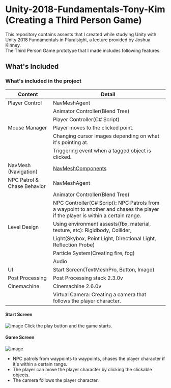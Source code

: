 # Unity-2018-Fundamentals-Tony-Kim (Creating a Third Person Game)
This repository contains assests that I created while studying Unity with Unity 2018 Fundamentals in Pluralsight, a lecture provided by Joshua Kinney.  
The Third Person Game prototype that I made includes following features.

## What's Included
### What's included in the project
 Content | Detail 
 ---|---
Player Control | NavMeshAgent 
| | Animator Controller(Blend Tree) 
| | Player Controller(C# Script) 
Mouse Manager | Player moves to the clicked point. 
| | Changing cursor images depending on what it's pointing at. 
| | Triggering event when a tagged object is clicked. 
NavMesh (Navigation) | [NavMeshComponents](https://github.com/Unity-Technologies/NavMeshComponents) 
NPC Patrol & Chase Behavior | NavMeshAgent |
| | Animator Controller(Blend Tree)
| | NPC Controller(C# Script): NPC Patrols from a waypoint to another and chases the player if the player is within a certain range.
Level Design | Using environment assests(fbx, material, texture, etc): Rigidbody, Collider, 
| | Light(Skybox, Point Light, Directional Light, Reflection Probe)
| | Particle System(Creating fire, fog)
| | Audio
UI | Start Screen(TextMeshPro, Button, Image)
Post Processing | Post Processing stack 2.3.0v
Cinemachine | Cinemachine 2.6.0v 
| | Virtual Camera: Creating a camera that follows the player character.

#### Start Screen
![image](https://user-images.githubusercontent.com/60923302/89005507-9a19bd80-d33f-11ea-9920-eb1942b99822.png)
Click the play button and the game starts.

#### Game Screen
![image](https://user-images.githubusercontent.com/60923302/89009481-9c801580-d347-11ea-9a2b-7bc23fb27bc0.png)
* NPC patrols from waypoints to waypoints, chases the player character if it's within a certain range.
* The player can move the player character by clicking the clickable objects.
* The camera follows the player character.
